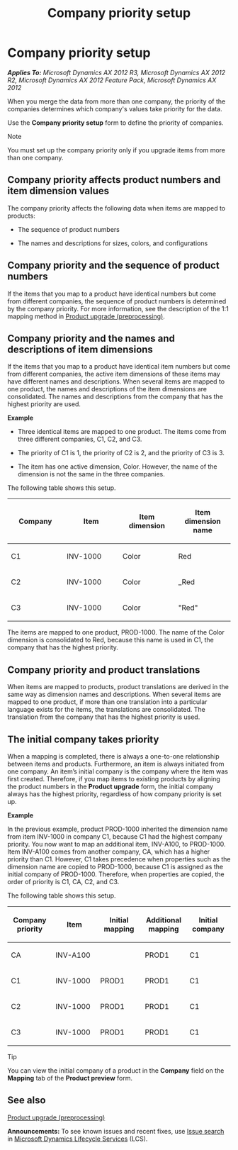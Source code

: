 ﻿---
title: Company priority setup
TOCTitle: Company priority setup
ms:assetid: fa580295-4ca8-44d7-a9e0-a0eae4a9d83b
ms:mtpsurl: https://technet.microsoft.com/en-us/library/Gg723957(v=AX.60)
ms:contentKeyID: 35133311
ms.date: 05/02/2014
mtps_version: v=AX.60
---

# Company priority setup 


_**Applies To:** Microsoft Dynamics AX 2012 R3, Microsoft Dynamics AX 2012 R2, Microsoft Dynamics AX 2012 Feature Pack, Microsoft Dynamics AX 2012_

When you merge the data from more than one company, the priority of the companies determines which company's values take priority for the data.

Use the **Company priority setup** form to define the priority of companies.


> [!NOTE]
> <P>You must set up the company priority only if you upgrade items from more than one company.</P>



## Company priority affects product numbers and item dimension values

The company priority affects the following data when items are mapped to products:

  - The sequence of product numbers

  - The names and descriptions for sizes, colors, and configurations

## Company priority and the sequence of product numbers

If the items that you map to a product have identical numbers but come from different companies, the sequence of product numbers is determined by the company priority. For more information, see the description of the 1:1 mapping method in [Product upgrade (preprocessing)](product-upgrade-preprocessing.md).

## Company priority and the names and descriptions of item dimensions

If the items that you map to a product have identical item numbers but come from different companies, the active item dimensions of these items may have different names and descriptions. When several items are mapped to one product, the names and descriptions of the item dimensions are consolidated. The names and descriptions from the company that has the highest priority are used.

**Example**

  - Three identical items are mapped to one product. The items come from three different companies, C1, C2, and C3.

  - The priority of C1 is 1, the priority of C2 is 2, and the priority of C3 is 3.

  - The item has one active dimension, Color. However, the name of the dimension is not the same in the three companies.

The following table shows this setup.

<table>
<colgroup>
<col style="width: 25%" />
<col style="width: 25%" />
<col style="width: 25%" />
<col style="width: 25%" />
</colgroup>
<thead>
<tr class="header">
<th><p>Company</p></th>
<th><p>Item</p></th>
<th><p>Item dimension</p></th>
<th><p>Item dimension name</p></th>
</tr>
</thead>
<tbody>
<tr class="odd">
<td><p>C1</p></td>
<td><p>INV-1000</p></td>
<td><p>Color</p></td>
<td><p>Red</p></td>
</tr>
<tr class="even">
<td><p>C2</p></td>
<td><p>INV-1000</p></td>
<td><p>Color</p></td>
<td><p>_Red</p></td>
</tr>
<tr class="odd">
<td><p>C3</p></td>
<td><p>INV-1000</p></td>
<td><p>Color</p></td>
<td><p>&quot;Red&quot;</p></td>
</tr>
</tbody>
</table>


The items are mapped to one product, PROD-1000. The name of the Color dimension is consolidated to Red, because this name is used in C1, the company that has the highest priority.

## Company priority and product translations

When items are mapped to products, product translations are derived in the same way as dimension names and descriptions. When several items are mapped to one product, if more than one translation into a particular language exists for the items, the translations are consolidated. The translation from the company that has the highest priority is used.

## The initial company takes priority

When a mapping is completed, there is always a one-to-one relationship between items and products. Furthermore, an item is always initiated from one company. An item’s initial company is the company where the item was first created. Therefore, if you map items to existing products by aligning the product numbers in the **Product upgrade** form, the initial company always has the highest priority, regardless of how company priority is set up.

**Example**

In the previous example, product PROD-1000 inherited the dimension name from item INV-1000 in company C1, because C1 had the highest company priority. You now want to map an additional item, INV-A100, to PROD-1000. Item INV-A100 comes from another company, CA, which has a higher priority than C1. However, C1 takes precedence when properties such as the dimension name are copied to PROD-1000, because C1 is assigned as the initial company of PROD-1000. Therefore, when properties are copied, the order of priority is C1, CA, C2, and C3.

The following table shows this setup.

<table>
<colgroup>
<col style="width: 20%" />
<col style="width: 20%" />
<col style="width: 20%" />
<col style="width: 20%" />
<col style="width: 20%" />
</colgroup>
<thead>
<tr class="header">
<th><p>Company priority</p></th>
<th><p>Item</p></th>
<th><p>Initial mapping</p></th>
<th><p>Additional mapping</p></th>
<th><p>Initial company</p></th>
</tr>
</thead>
<tbody>
<tr class="odd">
<td><p>CA</p></td>
<td><p>INV-A100</p></td>
<td><p></p></td>
<td><p>PROD1</p></td>
<td><p>C1</p></td>
</tr>
<tr class="even">
<td><p>C1</p></td>
<td><p>INV-1000</p></td>
<td><p>PROD1</p></td>
<td><p>PROD1</p></td>
<td><p>C1</p></td>
</tr>
<tr class="odd">
<td><p>C2</p></td>
<td><p>INV-1000</p></td>
<td><p>PROD1</p></td>
<td><p>PROD1</p></td>
<td><p>C1</p></td>
</tr>
<tr class="even">
<td><p>C3</p></td>
<td><p>INV-1000</p></td>
<td><p>PROD1</p></td>
<td><p>PROD1</p></td>
<td><p>C1</p></td>
</tr>
</tbody>
</table>



> [!TIP]
> <P>You can view the initial company of a product in the <STRONG>Company</STRONG> field on the <STRONG>Mapping</STRONG> tab of the <STRONG>Product preview</STRONG> form.</P>



## See also

[Product upgrade (preprocessing)](product-upgrade-preprocessing.md)

  
**Announcements:** To see known issues and recent fixes, use [Issue search](http://go.microsoft.com/fwlink/?linkid=389258) in [Microsoft Dynamics Lifecycle Services](http://go.microsoft.com/fwlink/?linkid=306505) (LCS).

